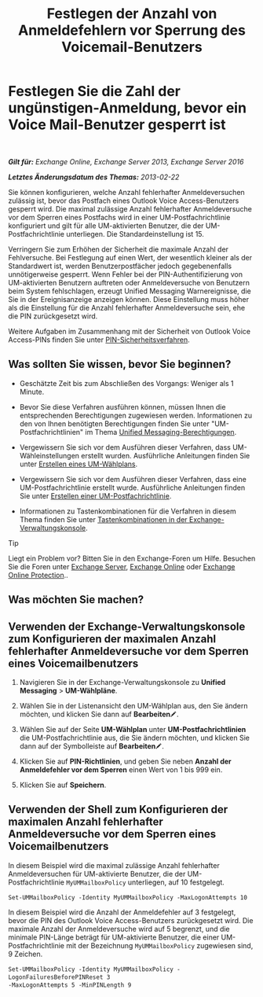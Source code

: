 ﻿---
title: 'Festlegen der Anzahl von Anmeldefehlern vor Sperrung des Voicemail-Benutzers'
TOCTitle: Festlegen Sie die Zahl der ungünstigen-Anmeldung, bevor ein Voice Mail-Benutzer gesperrt ist
ms:assetid: 855e1980-2868-4983-b097-0b5f63f202b8
ms:mtpsurl: https://technet.microsoft.com/de-de/library/Bb123544(v=EXCHG.150)
ms:contentKeyID: 50554864
ms.date: 05/23/2018
mtps_version: v=EXCHG.150
ms.translationtype: MT
---

# Festlegen Sie die Zahl der ungünstigen-Anmeldung, bevor ein Voice Mail-Benutzer gesperrt ist

 

_**Gilt für:** Exchange Online, Exchange Server 2013, Exchange Server 2016_

_**Letztes Änderungsdatum des Themas:** 2013-02-22_

Sie können konfigurieren, welche Anzahl fehlerhafter Anmeldeversuchen zulässig ist, bevor das Postfach eines Outlook Voice Access-Benutzers gesperrt wird. Die maximal zulässige Anzahl fehlerhafter Anmeldeversuche vor dem Sperren eines Postfachs wird in einer UM-Postfachrichtlinie konfiguriert und gilt für alle UM-aktivierten Benutzer, die der UM-Postfachrichtlinie unterliegen. Die Standardeinstellung ist 15.

Verringern Sie zum Erhöhen der Sicherheit die maximale Anzahl der Fehlversuche. Bei Festlegung auf einen Wert, der wesentlich kleiner als der Standardwert ist, werden Benutzerpostfächer jedoch gegebenenfalls unnötigerweise gesperrt. Wenn Fehler bei der PIN-Authentifizierung von UM-aktivierten Benutzern auftreten oder Anmeldeversuche von Benutzern beim System fehlschlagen, erzeugt Unified Messaging Warnereignisse, die Sie in der Ereignisanzeige anzeigen können. Diese Einstellung muss höher als die Einstellung für die Anzahl fehlerhafter Anmeldeversuche sein, ehe die PIN zurückgesetzt wird.

Weitere Aufgaben im Zusammenhang mit der Sicherheit von Outlook Voice Access-PINs finden Sie unter [PIN-Sicherheitsverfahren](pin-security-procedures-exchange-2013-help.md).

## Was sollten Sie wissen, bevor Sie beginnen?

  - Geschätzte Zeit bis zum Abschließen des Vorgangs: Weniger als 1 Minute.

  - Bevor Sie diese Verfahren ausführen können, müssen Ihnen die entsprechenden Berechtigungen zugewiesen werden. Informationen zu den von Ihnen benötigten Berechtigungen finden Sie unter "UM-Postfachrichtlinien" im Thema [Unified Messaging-Berechtigungen](unified-messaging-permissions-exchange-2013-help.md).

  - Vergewissern Sie sich vor dem Ausführen dieser Verfahren, dass UM-Wähleinstellungen erstellt wurden. Ausführliche Anleitungen finden Sie unter [Erstellen eines UM-Wählplans](create-a-um-dial-plan-exchange-2013-help.md).

  - Vergewissern Sie sich vor dem Ausführen dieser Verfahren, dass eine UM-Postfachrichtlinie erstellt wurde. Ausführliche Anleitungen finden Sie unter [Erstellen einer UM-Postfachrichtlinie](create-a-um-mailbox-policy-exchange-2013-help.md).

  - Informationen zu Tastenkombinationen für die Verfahren in diesem Thema finden Sie unter [Tastenkombinationen in der Exchange-Verwaltungskonsole](keyboard-shortcuts-in-the-exchange-admin-center-exchange-online-protection-help.md).


> [!TIP]
> Liegt ein Problem vor? Bitten Sie in den Exchange-Foren um Hilfe. Besuchen Sie die Foren unter <A href="https://go.microsoft.com/fwlink/p/?linkid=60612">Exchange Server</A>, <A href="https://go.microsoft.com/fwlink/p/?linkid=267542">Exchange Online</A> oder <A href="https://go.microsoft.com/fwlink/p/?linkid=285351">Exchange Online Protection</A>..



## Was möchten Sie machen?

## Verwenden der Exchange-Verwaltungskonsole zum Konfigurieren der maximalen Anzahl fehlerhafter Anmeldeversuche vor dem Sperren eines Voicemailbenutzers

1.  Navigieren Sie in der Exchange-Verwaltungskonsole zu **Unified Messaging** \> **UM-Wählpläne**.

2.  Wählen Sie in der Listenansicht den UM-Wählplan aus, den Sie ändern möchten, und klicken Sie dann auf **Bearbeiten**![Bearbeitungssymbol](images/Bb124582.6f53ccb2-1f13-4c02-bea0-30690e6ea71d(EXCHG.150).gif "Bearbeitungssymbol").

3.  Wählen Sie auf der Seite **UM-Wählplan** unter **UM-Postfachrichtlinien** die UM-Postfachrichtlinie aus, die Sie ändern möchten, und klicken Sie dann auf der Symbolleiste auf **Bearbeiten**![Bearbeitungssymbol](images/Bb124582.6f53ccb2-1f13-4c02-bea0-30690e6ea71d(EXCHG.150).gif "Bearbeitungssymbol").

4.  Klicken Sie auf **PIN-Richtlinien**, und geben Sie neben **Anzahl der Anmeldefehler vor dem Sperren** einen Wert von 1 bis 999 ein.

5.  Klicken Sie auf **Speichern**.

## Verwenden der Shell zum Konfigurieren der maximalen Anzahl fehlerhafter Anmeldeversuche vor dem Sperren eines Voicemailbenutzers

In diesem Beispiel wird die maximal zulässige Anzahl fehlerhafter Anmeldeversuchen für UM-aktivierte Benutzer, die der UM-Postfachrichtlinie `MyUMMailboxPolicy` unterliegen, auf 10 festgelegt.

    Set-UMMailboxPolicy -Identity MyUMMailboxPolicy -MaxLogonAttempts 10

In diesem Beispiel wird die Anzahl der Anmeldefehler auf 3 festgelegt, bevor die PIN des Outlook Voice Access-Benutzers zurückgesetzt wird. Die maximale Anzahl der Anmeldeversuche wird auf 5 begrenzt, und die minimale PIN-Länge beträgt für UM-aktivierte Benutzer, die einer UM-Postfachrichtlinie mit der Bezeichnung `MyUMMailboxPolicy` zugewiesen sind, 9 Zeichen.

    Set-UMMailboxPolicy -Identity MyUMMailboxPolicy -LogonFailuresBeforePINReset 3
    -MaxLogonAttempts 5 -MinPINLength 9

